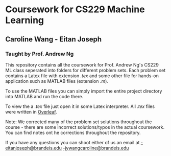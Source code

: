# Coursework for CS229 Machine Learning
## Caroline Wang - Eitan Joseph
### Taught by Prof. Andrew Ng

This repository contains all the coursework for Prof. Andrew Ng's CS229 ML class seperated into folders for different problem sets.
Each problem set contains a Latex file with extension _.tex_ and some other file for hands-on application such as MATLAB files (extension _.m_).

To use the MATLAB files you can simply import the entire project directory into MATLAB and run the code there.

To view the a _.tex_ file just open it in some Latex interpreter. All _.tex_ files were written in [Overleaf](https://www.overleaf.com/).

Note: We corrected many of the problem set solutions throughout the course - there are some incorrect solutions/typos in the actual coursework. You can find notes ont he corrections throughout the repository.

If you have any questions you can shoot either of us an email at
-eitanjoseph@brandeis.edu
-jywangcaroline@brandeis.edu
